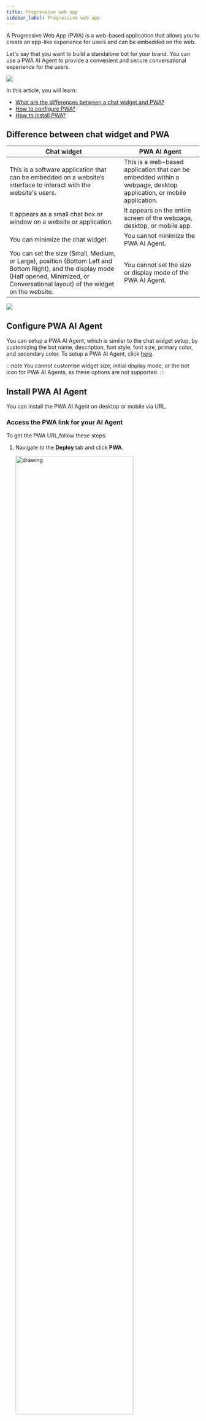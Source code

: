 ```yaml
---
title: Progressive web app
sidebar_label: Progressive web app
---
```


A Progressive Web App (PWA) is a web-based application that allows you to create an app-like experience for users and can be embedded on the web. 

Let's say that you want to build a standalone bot for your brand. You can use a PWA AI Agent to provide a convenient and secure conversational experience for the users.

![](https://i.imgur.com/tkk9TjW.png)


In this article, you will learn:

* [What are the differences between a chat widget and PWA?](#1-difference-between-chat-widget-and-pwa)
* [How to configure PWA?](#configure-pwa-ai-agent)
* [How to install PWA?](#install-pwa-ai-agent)

## Difference between chat widget and PWA

Chat widget | PWA AI Agent
------------|-----------
This is a software application that can be embedded on a website’s interface to interact with the website's users. | This is a web-based application that can be embedded within a webpage, desktop application, or mobile application.
It appears as a small chat box or window on a website or application. | It appears on the entire screen of the webpage, desktop, or mobile app.
You can minimize the chat widget. | You cannot minimize the PWA AI Agent.
You can set the size (Small, Medium, or Large), position (Bottom Left and Bottom Right), and the display mode (Half opened, Minimized, or Conversational layout) of the widget on the website. | You cannot set the size or display mode of the PWA AI Agent.

![](https://i.imgur.com/y5ZRkDG.png)

## Configure PWA AI Agent

You can setup a PWA AI Agent, which is similar to the chat widget setup, by customizing the bot name, description, font style, font size, primary color, and secondary color. To setup a PWA AI Agent, click [here](https://docs.yellow.ai/docs/platform_concepts/channelConfiguration/web-widget#1-access-chat-widget).

:::note
You cannot customise widget size, initial display mode, or the bot icon for PWA AI Agents, as these options are not supported.
:::

## Install PWA AI Agent

You can install the PWA AI Agent on desktop or mobile via URL.

### Access the PWA link for your AI Agent

To get the PWA URL,follow these steps:

1. Navigate to the **Deploy** tab and click **PWA**.

    <img src="https://imgur.com/bxqGyDs.png" alt="drawing" width="80%"/>

2. To preview your PWA bot on the platform itself, click on <img src="https://i.imgur.com/RG1RUmC.png)" alt="drawing" width="10%"/>. 

3. Copy the link by clicking on <img src="https://i.imgur.com/dv3k6vh.png)" alt="drawing" width="10%"/>. You can share the PWA live bot link directly with your users or you can embed it on your website.


### Install PWA AI Agent on your desktop via link

To install PWA AI Agent on your desktop, follow these steps:

1. Use the PWA link copied from the platform `https://cloud.yellow.ai/pwa/v2/live/{botId}` to install PWA on your website.

2. Click the below highlighted icon and click **Install**.

    ![](https://i.imgur.com/8bPzN29.png)
	
3. PWA AI Agent is installed under the Apps folder on your desktop. 

   ![](https://i.imgur.com/wel1w5E.png) 
   
4. You can also uninstall the PWA AI Agent from your apps folder. Click on the below highlighted icon and select **Uninstall webby**.  

   ![](https://i.imgur.com/lrPHOiQ.png)

5. A confirmation message is displayed. If you want to clear the data from Chrome, enable the checkbox and click **Remove**.

   <img src="https://i.imgur.com/7dOptxT.png" alt="drawing" width="60%"/>
   
6. The PWA AI Agent will be removed from your Apps folder.

### Install PWA AI Agent on your mobile via link   

To install PWA AI Agent on your mobile device, follow these steps:

1. Use this `https://cloud.yellow.ai/pwa/v2/live/x1657623696077`  URL to install PWA to your website.

2. Upon clicking the above link, the PWA AI Agent will be displayed on your mobile website.

   <img src="https://i.imgur.com/ytSbkMV.png" alt="drawing" width="40%"/>

3. Click **Install app** to install PWA AI Agent on your mobile.

    <img src="https://i.imgur.com/71jBOSK.png" alt="drawing" width="40%"/>

4. The PWA AI Agent app has been installed successfully on your mobile device.

    <img src="https://i.imgur.com/dw1mK6H.png" alt="drawing" width="40%"/>






